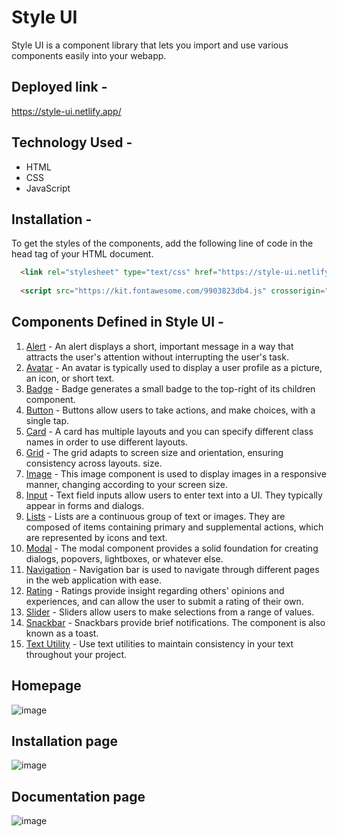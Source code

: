 
  <h1> Style UI </h1>
Style UI is a component library that lets you import and use various components easily into your webapp.

## Deployed link -
https://style-ui.netlify.app/

## Technology Used -
  * HTML
  * CSS
  * JavaScript
  
## Installation -
To get the styles of the components, add the following line of code in the head tag of your HTML document.
```html
  <link rel="stylesheet" type="text/css" href="https://style-ui.netlify.app/components.css" />
  
  <script src="https://kit.fontawesome.com/9903823db4.js" crossorigin="anonymous"></script>
```

## Components Defined in Style UI  -

  1. [Alert](https://style-ui.netlify.app/pages/docs/docs.html#) - An alert displays a short, important message in a way that attracts the user's attention without interrupting the user's task.
  2. [Avatar](https://style-ui.netlify.app/pages/docs/docs.html#avatar) - An avatar is typically used to display a user profile as a picture, an icon, or short text.
  3. [Badge](https://style-ui.netlify.app/pages/docs/docs.html#badge) - Badge generates a small badge to the top-right of its children component.
  4. [Button](https://style-ui.netlify.app/pages/docs/docs.html#button) - Buttons allow users to take actions, and make choices, with a single tap.
  5. [Card](https://style-ui.netlify.app/pages/docs/docs.html#card) - A card has multiple layouts and you can specify different class names in order to use different layouts.
  6. [Grid](https://style-ui.netlify.app/pages/docs/docs.html#grid) - The grid adapts to screen size and orientation, ensuring consistency across layouts. size.
  7. [Image](https://style-ui.netlify.app/pages/docs/docs.html#image) - This image component is used to display images in a responsive manner, changing according to your screen size.
  8. [Input](https://style-ui.netlify.app/pages/docs/docs.html#image) - Text field inputs allow users to enter text into a UI. They typically appear in forms and dialogs.
  9. [Lists](https://style-ui.netlify.app/pages/docs/docs.html#list) - Lists are a continuous group of text or images. They are composed of items containing primary and supplemental actions, which are represented by icons and text.
  10. [Modal](https://style-ui.netlify.app/pages/docs/docs.html#modal) - The modal component provides a solid foundation for creating dialogs, popovers, lightboxes, or whatever else.
  11. [Navigation](https://style-ui.netlify.app/pages/docs/docs.html#navigation) - Navigation bar is used to navigate through different pages in the web application with ease.
  12. [Rating](https://style-ui.netlify.app/pages/docs/docs.html#rating) - Ratings provide insight regarding others' opinions and experiences, and can allow the user to submit a rating of their own.
  13. [Slider](https://style-ui.netlify.app/pages/docs/docs.html#slider) - Sliders allow users to make selections from a range of values.
  14. [Snackbar](https://style-ui.netlify.app/pages/docs/docs.html#snackbar) - Snackbars provide brief notifications. The component is also known as a toast.
  15. [Text Utility](https://style-ui.netlify.app/pages/docs/docs.html#text-utils) - Use text utilities to maintain consistency in your text throughout your project.

## Homepage
![image](https://user-images.githubusercontent.com/30795425/155002699-45afd3b4-578c-491e-91c2-c3011df3bfaa.png)

## Installation page
![image](https://user-images.githubusercontent.com/30795425/155002754-454f105b-9a78-48c0-8572-7985eb8a3835.png)

## Documentation page
![image](https://user-images.githubusercontent.com/30795425/155002808-695a19bd-9737-468d-88f0-3cca17cce1cb.png)


 
